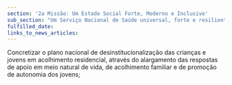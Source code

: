 ```yaml
---
section: '2a Missão: Um Estado Social Forte, Moderno e Inclusivo'
sub_section: "Um Serviço Nacional de Saúde universal, forte e resiliente"
fulfilled_date:
links_to_news_articles:
---
```


Concretizar o plano nacional de desinstitucionalização das crianças e jovens em acolhimento residencial, através do alargamento das respostas de apoio em meio natural de vida, de acolhimento familiar e de promoção de autonomia dos jovens;
